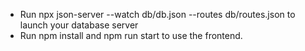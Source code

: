 - Run npx json-server --watch db/db.json --routes db/routes.json to launch your database server
- Run npm install and npm run start to use the frontend.